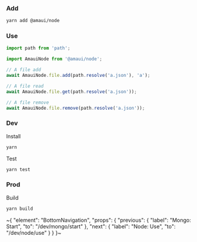 
### Add

```sh
yarn add @amaui/node
```

### Use

```ts
import path from 'path';

import AmauiNode from '@amaui/node';

// A file add
await AmauiNode.file.add(path.resolve('a.json'), 'a');

// A file read
await AmauiNode.file.get(path.resolve('a.json'));

// A file remove
await AmauiNode.file.remove(path.resolve('a.json'));
```

### Dev

Install

```sh
yarn
```

Test

```sh
yarn test
```

### Prod

Build

```sh
yarn build
```

~{
  "element": "BottomNavigation",
  "props": {
    "previous": {
      "label": "Mongo: Start",
      "to": "/dev/mongo/start"
    },
    "next": {
      "label": "Node: Use",
      "to": "/dev/node/use"
    }
  }
}~
